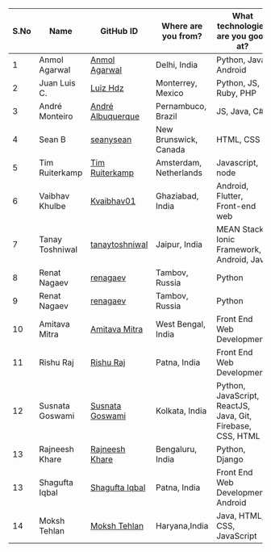 | S.No | Name            | GitHub ID                                                            | Where are you from?    | What technologies are you good at?                          |
| ---- | --------------- | -------------------------------------------------------------------- | ---------------------- | ----------------------------------------------------------- |
| 1    | Anmol Agarwal   | <a href="https://github.com/fineanmol">Anmol Agarwal</a>             | Delhi, India           | Python, Java, Android                                       |
| 2    | Juan Luis C.    | <a href="https://github.com/luizhdz">Luiz Hdz</a>                    | Monterrey, Mexico      | Python, JS, Ruby, PHP                                       |  | 2 | Rahul Arulkumaran | <a href="https://github.com/rahulkumaran">rahulkumaran</a> | Hyderabad, India | Python, Full Stack, ML, Data Science |
| 3    | André Monteiro  | <a href="https://github.com/AndreAlbuquerque9">André Albuquerque</a> | Pernambuco, Brazil     | JS, Java, C#                                                |  | 3 | Juan Luis C. | <a href="https://github.com/luizhdz">Luiz Hdz</a> | Monterrey, Mexico | Python, JS, Ruby, PHP |
| 4    | Sean B          | <a href="https://github.com/seanysean">seanysean</a>                 | New Brunswick, Canada  | HTML, CSS                                                   |  | 4 | André Monteiro | <a href="https://github.com/AndreAlbuquerque9">André Albuquerque</a> | Pernambuco, Brazil | JS, Java, C# |
| 5    | Tim Ruiterkamp  | <a href="https://github.com/timruiterkamp">Tim Ruiterkamp</a>        | Amsterdam, Netherlands | Javascript, node                                            |  | 5 | Sean B | <a href="https://github.com/seanysean">seanysean</a> | New Brunswick, Canada | HTML, CSS |
| 6    | Vaibhav Khulbe  | <a href="https://github.com/Kvaibhav01">Kvaibhav01</a>               | Ghaziabad, India       | Android, Flutter, Front-end web                             |  | 6 | Tim Ruiterkamp | <a href="https://github.com/timruiterkamp">Tim Ruiterkamp</a> | Amsterdam, Netherlands | Javascript, node |
| 7    | Tanay Toshniwal | <a href="https://github.com/tanaytoshniwal">tanaytoshniwal</a>       | Jaipur, India          | MEAN Stack, Ionic Framework, Android, Java                  |  | 7 | Vaibhav Khulbe | <a href="https://github.com/Kvaibhav01">Kvaibhav01</a> | Ghaziabad, India | Android, Flutter, Front-end web |
| 8    | Renat Nagaev    | <a href="https://github.com/renagaev">renagaev</a>                   | Tambov, Russia         | Python                                                      |  | 8 | Tanay Toshniwal | <a href="https://github.com/tanaytoshniwal">tanaytoshniwal</a> | Jaipur, India | MEAN Stack, Ionic Framework, Android, Java |
| 9    | Renat Nagaev    | <a href="https://github.com/renagaev">renagaev</a>                   | Tambov, Russia         | Python                                                      |
| 10   | Amitava Mitra   | <a href="https://github.com/Amitava123">Amitava Mitra</a>            | West Bengal, India     | Front End Web Development                                   |
| 11   | Rishu Raj       | <a href="https://github.com/rishurajcamnrdg">Rishu Raj</a>           | Patna, India           | Front End Web Development                                   |
| 12   | Susnata Goswami | <a href="https://github.com/proghead00">Susnata Goswami</a>          | Kolkata, India         | Python, JavaScript, ReactJS, Java, Git, Firebase, CSS, HTML |
| 13   | Rajneesh Khare | <a href="https://github.com/rajneeshk94">Rajneesh Khare</a>          | Bengaluru, India         | Python, Django |
| 13   | Shagufta Iqbal | <a href="https://github.com/Shagufta08">Shagufta Iqbal</a>          | Patna, India         |  Front End Web Development, Android | 
| 14   | Moksh Tehlan | <a href="https://github.com/MokshTehlan">Moksh Tehlan</a>             | Haryana,India  | Java, HTML, CSS, JavaScript
